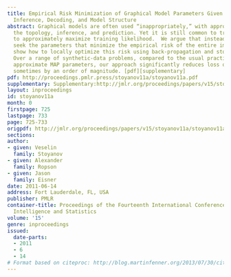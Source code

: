 ```yaml
---
title: Empirical Risk Minimization of Graphical Model Parameters Given Approximate
  Inference, Decoding, and Model Structure
abstract: Graphical models are often used “inappropriately,” with approximations in
  the topology, inference, and prediction. Yet it is still common to train their  parameters
  to approximately maximize training likelihood.  We argue that instead, one should
  seek the parameters that minimize the empirical risk of the entire imperfect system.  We
  show how to locally optimize this risk using back-propagation and stochastic meta-descent.
  Over a range of synthetic-data problems, compared to the usual practice of choosing
  approximate MAP parameters, our approach significantly reduces loss on test data,
  sometimes by an order of magnitude. [pdf][supplementary]
pdf: http://proceedings.pmlr.press/stoyanov11a/stoyanov11a.pdf
supplementary: Supplementary:http://jmlr.org/proceedings/papers/v15/stoyanov11a/stoyanov11aSupple.pdf
layout: inproceedings
id: stoyanov11a
month: 0
firstpage: 725
lastpage: 733
page: 725-733
origpdf: http://jmlr.org/proceedings/papers/v15/stoyanov11a/stoyanov11a.pdf
sections: 
author:
- given: Veselin
  family: Stoyanov
- given: Alexander
  family: Ropson
- given: Jason
  family: Eisner
date: 2011-06-14
address: Fort Lauderdale, FL, USA
publisher: PMLR
container-title: Proceedings of the Fourteenth International Conference on Artificial
  Intelligence and Statistics
volume: '15'
genre: inproceedings
issued:
  date-parts:
  - 2011
  - 6
  - 14
# Format based on citeproc: http://blog.martinfenner.org/2013/07/30/citeproc-yaml-for-bibliographies/
---
```

